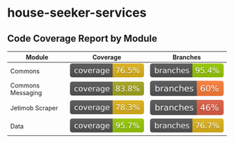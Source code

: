 # house-seeker-services

## Code Coverage Report by Module

| Module            | Coverage                                                          | Branches                                                          |
|-------------------|-------------------------------------------------------------------|-------------------------------------------------------------------|
| Commons           | ![Coverage](.github/badges/commons-coverage-jacoco.svg)           | ![Branches](.github/badges/commons-branches-jacoco.svg)           |
| Commons Messaging | ![Coverage](.github/badges/commons-messaging-coverage-jacoco.svg) | ![Branches](.github/badges/commons-messaging-branches-jacoco.svg) |
| Jetimob Scraper   | ![Coverage](.github/badges/jetimob-scraper-coverage-jacoco.svg)   | ![Branches](.github/badges/jetimob-scraper-branches-jacoco.svg)   |
| Data              | ![Coverage](.github/badges/data-coverage-jacoco.svg)              | ![Branches](.github/badges/data-branches-jacoco.svg)              |
